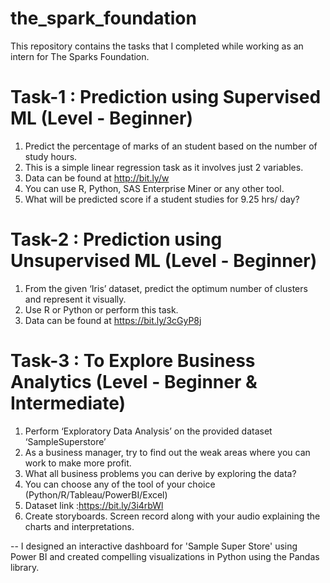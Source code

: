 # the_spark_foundation

This repository contains the tasks that I completed while working as an intern for The Sparks Foundation.

# Task-1 : Prediction using Supervised ML (Level - Beginner)

1. Predict the percentage of marks of an student based on the number of study hours.
2. This is a simple linear regression task as it involves just 2 variables.
3. Data can be found at http://bit.ly/w
4. You can use R, Python, SAS Enterprise Miner or any other tool.
5. What will be predicted score if a student studies for 9.25 hrs/ day?


# Task-2 : Prediction using Unsupervised ML (Level - Beginner)

1. From the given ‘Iris’ dataset, predict the optimum number of clusters and represent it visually.
2. Use R or Python or perform this task.
3. Data can be found at https://bit.ly/3cGyP8j


# Task-3 : To Explore Business Analytics (Level - Beginner & Intermediate)

1. Perform ‘Exploratory Data Analysis’ on the provided dataset ‘SampleSuperstore’
2. As a business manager, try to find out the weak areas where you can work to make more profit.
3. What all business problems you can derive by exploring the data?
4. You can choose any of the tool of your choice (Python/R/Tableau/PowerBI/Excel)
5. Dataset link :https://bit.ly/3i4rbWl
6. Create storyboards. Screen record along with your audio explaining the charts and interpretations.

-- I designed an interactive dashboard for 'Sample Super Store' using Power BI and created compelling visualizations in Python using the Pandas library.
